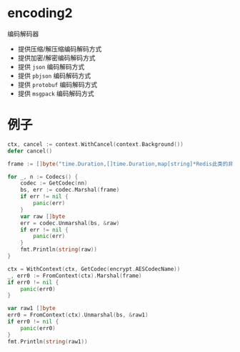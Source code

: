# encoding2

编码解码器

- 提供压缩/解压缩编码解码方式
- 提供加密/解密编码解码方式
- 提供 `json` 编码解码方式
- 提供 `pbjson` 编码解码方式
- 提供 `protobuf` 编码解码方式
- 提供 `msgpack` 编码解码方式


# 例子

```go
ctx, cancel := context.WithCancel(context.Background())
defer cancel()

frame := []byte("time.Duration,[]time.Duration,map[string]*Redis此类的非基础类型的slice或者map都需要辅助指明类型")

for _, n := Codecs() {
    codec := GetCodec(nn)
    bs, err := codec.Marshal(frame)
    if err != nil {
        panic(err)
    }
    var raw []byte
    err = codec.Unmarshal(bs, &raw)
    if err != nil {
        panic(err)
    }
	fmt.Println(string(raw))
}

ctx = WithContext(ctx, GetCodec(encrypt.AESCodecName))
_, err0 := FromContext(ctx).Marshal(frame)
if err0 != nil {
    panic(err0)
}

var raw1 []byte
err0 = FromContext(ctx).Unmarshal(bs, &raw1)
if err0 != nil {
    panic(err0)
}
fmt.Println(string(raw1))
```